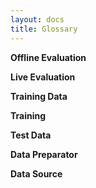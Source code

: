 ```yaml
---
layout: docs
title: Glossary
---
```


**Offline Evaluation**

**Live Evaluation**

**Training Data**

**Training**

**Test Data** 

**Data Preparator**

**Data Source**
